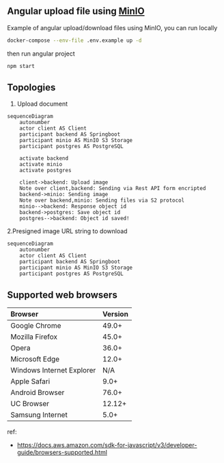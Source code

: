 ## Angular upload file using [MinIO](https://min.io/)

Example of angular upload/download files using MinIO, you can run locally

```bash
docker-compose --env-file .env.example up -d
```

then run angular project

```bash
npm start
```

## Topologies 

1. Upload document

```mermaid
sequenceDiagram
    autonumber
    actor client AS Client
    participant backend AS Springboot
    participant minio AS MinIO S3 Storage
    participant postgres AS PostgreSQL

    activate backend
    activate minio
    activate postgres

    client->backend: Upload image
    Note over client,backend: Sending via Rest API form encripted
    backend->minio: Sending image
    Note over backend,minio: Sending files via S2 protocol
    minio-->backend: Response object id
    backend->postgres: Save object id
    postgres-->backend: Object id saved!

```

2.Presigned image URL string to download

```mermaid
sequenceDiagram
    autonumber
    actor client AS Client
    participant backend AS Springboot
    participant minio AS MinIO S3 Storage
    participant postgres AS PostgreSQL
```

## Supported web browsers

| Browser | Version |
| :---    | :---    |
|Google Chrome	|49.0+|
|Mozilla Firefox	|45.0+|
|Opera	|36.0+|
|Microsoft Edge	|12.0+|
|Windows Internet Explorer	|N/A|
|Apple Safari	|9.0+|
|Android Browser	|76.0+|
|UC Browser	|12.12+|
|Samsung Internet	|5.0+|


ref: 
- https://docs.aws.amazon.com/sdk-for-javascript/v3/developer-guide/browsers-supported.html
